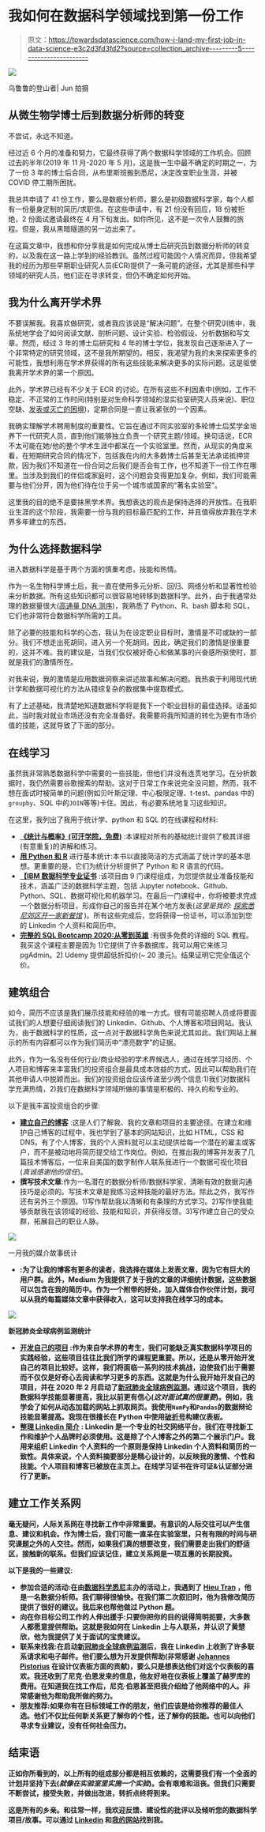 # 我如何在数据科学领域找到第一份工作

> 原文：<https://towardsdatascience.com/how-i-land-my-first-job-in-data-science-e3c2d3fd3fd2?source=collection_archive---------5----------------------->

![](img/7b948efdb89bbe2f926fc11508ada59b.png)

乌鲁鲁的登山者| Jun 拍摄

## 从微生物学博士后到数据分析师的转变

不尝试，永远不知道。

经过近 6 个月的准备和努力，它最终获得了两个数据科学领域的工作机会。回顾过去的半年(2019 年 11 月-2020 年 5 月)，这是我一生中最不确定的时期之一，为了一份 3 年的博士后合同，从布里斯班搬到悉尼，决定改变职业生涯，并被 COVID 停工期所困扰。

我总共申请了 41 份工作，要么是数据分析师，要么是初级数据科学家，每个人都有一份量身定制的简历/求职信。在这些申请中，有 21 份没有回应，18 份被拒绝，2 份面试邀请最终在 4 月下旬发出。如你所见，这不是一次令人鼓舞的旅程。但是，我从黑暗隧道的另一边出来了。

在这篇文章中，我想和你分享我是如何完成从博士后研究员到数据分析师的转变的，以及我在这一路上学到的经验教训。虽然过程可能因个人情况而异，但我希望我的经历为那些早期职业研究人员(ECR)提供了一条可能的途径，尤其是那些科学领域的研究人员，他们正在寻求转变，但仍不确定如何开始。

## 我为什么离开学术界

不要误解我。我喜欢做研究，或者我应该说是“解决问题”。在整个研究训练中，我系统地学会了如何阅读文献、剖析问题、设计实验、检验假设、分析数据和写文章。然而，经过 3 年的博士后研究和 4 年的博士学位，我发现自己逐渐进入了一个非常特定的研究领域，这不是我所期望的。相反，我渴望为我的未来探索更多的可能性，我想利用在学术界获得的所有这些技能来解决更多的实际问题。这是驱使我离开学术界的第一个原因。

此外，学术界已经有不少关于 ECR 的讨论。在所有这些不利因素中(例如，工作不稳定、不正常的工作时间(特别是对生命科学领域的湿实验室研究人员来说)、职位空缺、[发表或灭亡的困境](https://www.nature.com/collections/ijfdfjhjef))，定期合同是一直让我紧张的一个因素。

我确实理解学术聘用制度的重要性。它旨在通过不同实验室的多轮博士后奖学金培养下一代研究人员，直到他们能够独立负责一个研究主题/领域。换句话说，ECR 不太可能在她/他的整个学术生涯中都呆在一个实验室里。然而，从现实的角度来看，在短期研究合同的情况下，包括我在内的大多数博士后甚至无法承诺抵押贷款，因为我们不知道在一份合同之后我们是否会有工作，也不知道下一份工作在哪里。当涉及到我们的伴侣或家庭时，这个问题会变得更加复杂。例如，我们可能需要与他们分开，因为他们待在位于另一个城市或国家的“著名实验室”。

这里我的目的绝不是要抹黑学术界。我想表达的观点是保持选择的开放性。在我职业生涯的这个阶段，我需要一份与我的目标最匹配的工作，并且值得放弃我在学术界多年建立的东西。

## 为什么选择数据科学

进入数据科学是基于两个方面的慎重考虑，技能和热情。

作为一名生物科学博士后，我一直在使用多元分析、回归、网络分析和显著性检验来分析数据。所有这些知识都可以很容易地转移到数据科学。此外，由于我通常处理的数据量很大([高通量 DNA 测序](https://www.ebi.ac.uk/training/online/course/ebi-next-generation-sequencing-practical-course/what-you-will-learn/what-next-generation-dna-))，我熟悉了 Python、R、bash 脚本和 SQL，它们也非常符合数据科学所需的工具。

除了必要的技能和科学的心态，我认为在设定职业目标时，激情是不可或缺的一部分。我们不想走出死胡同，进入另一个死胡同。因此，确定我们的激情是很重要的，这并不难。我的建议是，当我们仅仅被好奇心和做某事的兴奋感所驱使时，那就是我们的激情所在。

对我来说，我的激情是应用数据洞察来讲述故事和解决问题。我热衷于利用现代统计学和数据可视化的方法从错综复杂的数据集中提取模式。

有了上述基础，我清楚地知道数据科学将是我下一个职业目标的最佳选择。话虽如此，当时我对就业市场还没有完全准备好。我需要将我所知道的转化为更有市场价值的技能，这就导致了下面的部分。

## 在线学习

虽然我非常熟悉数据科学中需要的一些技能，但他们并没有连贯地学习。在分析数据时，我仍然需要谷歌搜索的帮助。这对于日常工作来说完全没问题，然而，我不想在面试时被简单的问题(例如贝叶斯定理、中心极限定理、t-test、pandas 中的`groupby`、SQL 中的`JOIN`等等)卡住。因此，有必要系统地复习这些知识。

在这里，我列出了我用于统计学、python 和 SQL 的在线课程和材料:

*   [**《统计与概率》(可汗学院，免费)**](https://www.khanacademy.org/math/statistics-probability) :本课程对所有的基础统计提供了极其详细(有意重复)的讲解和练习。
*   [**用 Python 和 R**](https://escholarship.org/uc/item/03w0n5g3) 进行基本统计:本书以直接简洁的方式涵盖了统计学的基本思想。更重要的是，它们为统计分析提供了 Python 和 R 语言的代码。
*   [**【IBM 数据科学专业证书**](https://www.coursera.org/professional-certificates/ibm-data-science) :该项目由 9 门课程组成，为您提供就业准备技能和技术，涵盖广泛的数据科学主题，包括 Jupyter notebook、Github、Python、SQL、数据可视化和机器学习。在最后一门课程中，你将被要求完成一个数据分析项目，形成你自己的报告并在某个地方发表(*这里是我的:* [*探索悉尼郊区开一家新餐馆*](/exploring-sydney-suburbs-for-opening-a-new-restaurant-e1e43a6c32c7?source=your_stories_page---------------------------) )。所有这些完成后，您将获得一份证书，可以添加到您的 Linkedin 个人资料和简历中。
*   [**完整的 SQL Bootcamp 2020:从零到英雄**](https://www.udemy.com/course/the-complete-sql-bootcamp/) :有很多免费的详细的 SQL 教程。我买这个课程主要是因为 1)它提供了许多数据库，我可以用它来练习 pgAdmin。2) Udemy 提供超低折扣价(~ 20 澳元)。结果证明它完全值这个价。

## 建筑组合

如今，简历不应该是我们展示技能和经验的唯一方式。很有可能招聘人员或将要面试我们的人想要仔细阅读我们的 Linkedin、Github、个人博客和项目网站。我认为，由于数据科学的性质，这一点对于数据科学角色来说尤其如此。我们网站上展示的所有内容都可以作为我们简历中“漂亮数字”的证据。

此外，作为一名没有任何行业/商业经验的学术界候选人，通过在线学习经历、个人项目和博客来丰富我们的投资组合是最具成本效益的方式，因此可以帮助我们在其他申请人中脱颖而出。我们的投资组合应该传递至少两个信息:1)我们对数据科学充满热情，2)我们在数据科学领域所做的事情是积极的、持久的和专业的。

以下是我丰富投资组合的步骤:

*   [**建立自己的博客**](/get-your-own-website-online-in-four-steps-adef65abe8bd) :这是人们了解我、我的文章和项目的主要途径。在建立和维护自己博客的过程中，我也学到了基本的网站知识，比如 HTML，CSS 和 DNS。有了个人博客，我的个人资料就可以主动提供给每一个潜在的雇主或客户，而不是被动地将简历提交给工作岗位。例如，在推出我的博客并发表了几篇技术博客后，一位来自美国的数字制作人联系我进行一个数据可视化项目(*真诚感谢他的信任*)。
*   **撰写技术文章**:作为一名潜在的数据分析师/数据科学家，清晰有效的数据沟通技巧是必须的。写技术文章是我练习这种技能的最好方法。除此之外，我写作还有另外三个原因。1)写作帮助我以清晰和有条理的方式学习。2)写作使我能够贡献我在该领域的经验、技能和知识，并获得反馈。3)写作建立自己的受众群，拓展自己的职业人脉。

![](img/ec443ce22f0ac332537a5372badd895e.png)

一月我的媒介故事统计

*   [](https://medium.com/@jun_ye)**:为了让我的博客有更多的读者，我选择在媒体上发表文章，因为它有巨大的用户群。此外，Medium 为我提供了关于我的文章的详细统计数据，这些数据可以包含在我的简历中。作为一个附带的好处，加入媒体合作伙伴计划，我可以从我的每篇媒体文章中获得收入，这可以支持我在线学习的成本。**

**![](img/1220f9da591e468459978f251700a295.png)**

**新冠肺炎全球病例监测统计**

*   **[**开发自己的项目**](/build-a-dashboard-to-track-the-spread-of-coronavirus-using-dash-90364f016764) :作为来自学术界的考生，我们可能缺乏真实数据科学项目的实践经验，这些项目往往比我们所学的课程更重要。所以，还是从零开始开发自己的项目比较好。这样，我们将面临一系列的技术挑战，迫使我们出于需要而不仅仅是好奇心去阅读和学习更多的东西。这就是为什么我开始开发自己的项目，并在 2020 年 2 月启动了[新冠肺炎全球病例监测](https://dash-coronavirus-2020.herokuapp.com/)。通过这个项目，我的数据科学技能显著提高，我比以前更有信心(*这对面试真的很重要*)。例如，我学会了如何从动态加载的网站上抓取网页。我使用`NumPy`和`Pandas`的数据辩论技能显著提高。我现在很擅长在 Python 中使用[破折号](https://plotly.com/dash/)构建仪表板。**
*   **[**整理 Linkedin 简介**](https://www.linkedin.com/in/jun-ye-0798/) : Linkedin 是一个专业的社交网络平台，我们在寻找新工作和维护个人品牌时必须使用。这是除了个人博客之外的第二个展示门户。我用来组织 Linkedin 个人资料的一个原则是保持 Linkedin 个人资料和简历的一致性。具体来说，个人资料摘要部分是精心设计的，以反映我的激情、个性和技能。个人项目和博客已被放在主页上。在线学习证书在许可证&认证部分进行了更新。**

## **建立工作关系网**

**毫无疑问，人际关系网在寻找新工作中非常重要。有意识的人际交往可以产生信息、建议和机会。作为博士后，我们可能一直呆在实验室里，只有有限的时间与研究课题之外的人交往。然而，如果我们真的想要改变，我们需要走出我们的舒适区，接触新的联系。但我们应该记住，建立关系网是一项互惠的长期投资。**

**以下是我的一些建议:**

*   ****参加合适的活动**:在由[数据科学悉尼](https://www.meetup.com/en-AU/Data-Science-Sydney/)主办的活动上，我遇到了 [Hieu Tran](https://www.linkedin.com/in/hieumtran/) ，他是一名数据分析师。我们聊得很愉快。在我们第二次叙旧时，他为我修改简历提供了很好的建议。我后来也帮他做过 Python 题。**
*   **向在你目标公司工作的人伸出援手:只要你把你的目的说得简明扼要，大多数人都愿意提供帮助。这就是我如何在 Linkedin 上与人联系，并认识了黄楚欣，他为我提供了关于面试的宝贵建议。**
*   ****联系来找我**:在启动[新冠肺炎全球病例监测](https://dash-coronavirus-2020.herokuapp.com/)后，我在 Linkedin 上收到了许多联系请求和电子邮件。他们要么想为开发提供帮助(非常感谢 [Johannes Pistorius](https://medium.com/u/daf2812f7a2c?source=post_page-----e3c2d3fd3fd2--------------------------------) 在设计仪表板方面的贡献)，要么只是想表达他们对这个仪表板的喜欢。我还收到了尼克·伯恩发来的信息，他友好地在仪表板上覆盖了赫罗库的费用。在知道我在找工作后，尼克·伯恩甚至把我介绍给了他网络中的人。非常感谢他为帮助我所做的努力。**
*   ****朋友推荐**:如果你有在目标领域工作的朋友，他们应该是给你推荐的最佳人选。他们不仅比任何新关系更了解你的个性，还了解你的技能。也可以向他们寻求专业建议，没有任何社会压力。**

## **结束语**

**正如你所看到的，以上所有的组成部分都是相互依赖的，这需要我们有一个全面的计划并坚持下去(*就像在实验室里实施一个实验*)。会有艰难和沮丧。但我们只需要不断尝试，接受失败，并做出改进，转折点终将到来。**

**这是所有的乡亲。和往常一样，我欢迎反馈、建设性的批评以及倾听您的数据科学项目/故事。可以通过 [Linkedin](https://www.linkedin.com/in/jun-ye-29aaa769/) 和[我的网站](https://junye0798.com/)找到我。**